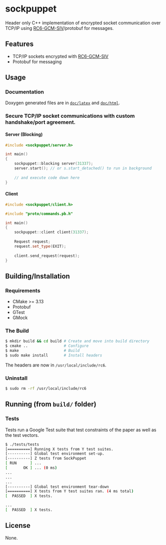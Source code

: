 # sockpuppet

Header only C++ implementation of encrypted socket communication over TCP/IP using [RC6-GCM-SIV](https://gitlab.com/optimisticninja/rc6)/protobuf for messages.

## Features

* TCP/IP sockets encrypted with [RC6-GCM-SIV](https://gitlab.com/optimisticninja/rc6)
* Protobuf for messaging

## Usage

### Documentation

Doxygen generated files are in [`doc/latex`](doc/latex) and [`doc/html`](doc/html).

### Secure TCP/IP socket communications with custom handshake/port agreement.

#### Server (Blocking)

```cpp
#include <sockpuppet/server.h>

int main()
{
    sockpuppet::blocking server(31337);
    server.start(); // or s.start_detached() to run in background
    
    // and execute code down here
}
```

#### Client

```cpp
#include <sockpuppet/client.h>

#include "proto/commands.pb.h"

int main()
{
    sockpuppet::client client(31337);
    
    Request request;
    request.set_type(EXIT);
    
    client.send_request(request);
}
```

## Building/Installation

### Requirements

* CMake >= 3.13
* Protobuf
* GTest
* GMock

### The Build

```bash
$ mkdir build && cd build # Create and move into build directory
$ cmake ..                # Configure
$ make                    # Build
$ sudo make install       # Install headers
```

The headers are now in `/usr/local/include/rc6`.

### Uninstall

```bash
$ sudo rm -rf /usr/local/include/rc6
```

## Running (from `build/` folder)

### Tests

Tests run a Google Test suite that test constraints of the paper as well as the test vectors.

```bash
$ ./tests/tests
[==========] Running X tests from Y test suites.
[----------] Global test environment set-up.
[----------] Z tests from SockPuppet
[ RUN      ] ...
[       OK ] ... (0 ms)
...
...
...
[----------] Global test environment tear-down
[==========] X tests from Y test suites ran. (4 ms total)
[  PASSED  ] X tests.

...
[  PASSED  ] X tests.
```

## License

None.
